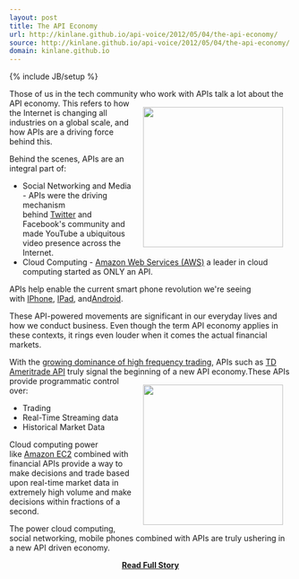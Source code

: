 ```yaml
---
layout: post
title: The API Economy
url: http://kinlane.github.io/api-voice/2012/05/04/the-api-economy/
source: http://kinlane.github.io/api-voice/2012/05/04/the-api-economy/
domain: kinlane.github.io
---
```

{% include JB/setup %}<p><p><span>Those of us in the tech community who work with APIs talk a lot about the API economy.&nbsp;</span><img style="padding: 15px;" src="http://kinlane-productions.s3.amazonaws.com/financial/stock-market-display.jpg" alt="" width="250" align="right" /><span>This refers to how the Internet is changing all industries on a global scale, and how APIs are a driving force behind this.</span>&nbsp;</p>
<p><span>Behind the scenes, APIs are an integral part of:</span></p>
<ul class="mainlist">
<li>Social Networking and Media - APIs were the driving mechanism behind&nbsp;<a href="http://www.kinlane.com/category/twitter/">Twitter</a>&nbsp;and Facebook's community and made YouTube a ubiquitous video presence across the Internet.</li>
<li>Cloud Computing -&nbsp;<a href="http://www.kinlane.com/category/amazon/amazon-web-services/">Amazon Web Services (AWS)</a>&nbsp;a leader in cloud computing started as ONLY an API.</li>
</ul>
<p><span>APIs help enable the current smart phone revolution we're seeing with&nbsp;</span><a href="http://www.kinlane.com/category/mobile/iphone/">IPhone</a><span>,&nbsp;</span><a href="http://www.kinlane.com/category/mobile/ipad/">IPad</a><span>, and</span><a href="http://www.kinlane.com/category/mobile/android/">Android</a><span>.</span></p>
<p><span>These API-powered movements are significant in our everyday lives and how we conduct business. Even though the term API economy applies in these contexts, it rings even louder when it comes the actual financial markets.</span></p>
<p><span>With the&nbsp;</span><a href="http://www.time.com/time/business/article/0,8599,1914724,00.html" target="_blank">growing dominance of high frequency trading</a><span>, APIs such as&nbsp;</span><a href="http://www.tdameritrade.com/tradingtools/partnertools/api_dev.html" target="_blank">TD Ameritrade API</a><span>&nbsp;truly signal the beginning of a new API economy.</span><img style="padding: 15px;" src="http://kinlane-productions.s3.amazonaws.com/financial/td-ameritrade-logo.jpg" alt="" width="250" align="right" /><span>These APIs provide programmatic control over:</span></p>
<ul class="mainlist">
<li>Trading</li>
<li>Real-Time Streaming data</li>
<li>Historical Market Data</li>
</ul>
<p><span>Cloud computing power like&nbsp;</span><a href="http://www.kinlane.com/category/amazon/amazon-ec2/">Amazon EC2</a><span>&nbsp;combined with financial APIs provide a way to make decisions and trade based upon real-time market data in extremely high volume and make decisions within fractions of a second.</span></p>
<p><span>The power cloud computing, social networking, mobile phones combined with APIs are truly ushering in a new API driven economy.</span></p></p>
<center><p><a href="http://kinlane.github.io/api-voice/2012/05/04/the-api-economy/" style='padding:25px; font-sze:18px; font-weight: bold;'>Read Full Story</a></p></center>
